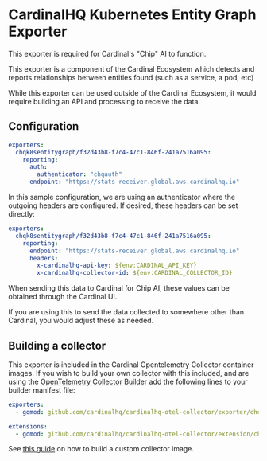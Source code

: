 # CardinalHQ Kubernetes Entity Graph Exporter

This exporter is required for Cardinal's "Chip" AI to function.

This exporter is a component of the Cardinal Ecosystem which detects and
reports relationships between entities found (such as a service, a pod, etc)

While this exporter can be used outside of the Cardinal Ecosystem, it would
require building an API and processing to receive the data.

## Configuration

```yaml
exporters:
  chqk8sentitygraph/f32d43b8-f7c4-47c1-846f-241a7516a095:
    reporting:
      auth:
        authenticator: "chqauth"
      endpoint: "https://stats-receiver.global.aws.cardinalhq.io"
```

In this sample configuration, we are using an authenticator where the outgoing headers are
configured.  If desired, these headers can be set directly:

```yaml
exporters:
  chqk8sentitygraph/f32d43b8-f7c4-47c1-846f-241a7516a095:
    reporting:
      endpoint: "https://stats-receiver.global.aws.cardinalhq.io"
      headers:
        x-cardinalhq-api-key: ${env:CARDINAL_API_KEY}
        x-cardinalhq-collector-id: ${env:CARDINAL_COLLECTOR_ID}
```

When sending this data to Cardinal for Chip AI, these values can be obtained through the
Cardinal UI.

If you are using this to send the data collected to somewhere other than
Cardinal, you would adjust these as needed.

## Building a collector

This exporter is included in the Cardinal Opentelemetry Collector container images.
If you wish to build your own collector with this included, and are using the
[OpenTelemetry Collector Builder](https://github.com/open-telemetry/opentelemetry-collector/tree/main/cmd/builder)
add the following lines to your builder manifest file:

```yaml
exporters:
  - gomod: github.com/cardinalhq/cardinalhq-otel-collector/exporter/chqk8sentitygraphexporter v0.121.0

extensions:
  - gomod: github.com/cardinalhq/cardinalhq-otel-collector/extension/chqauthextension v0.121.0
```

See
[this guide](https://opentelemetry.io/docs/collector/custom-collector/)
on how to build a custom collector image.
